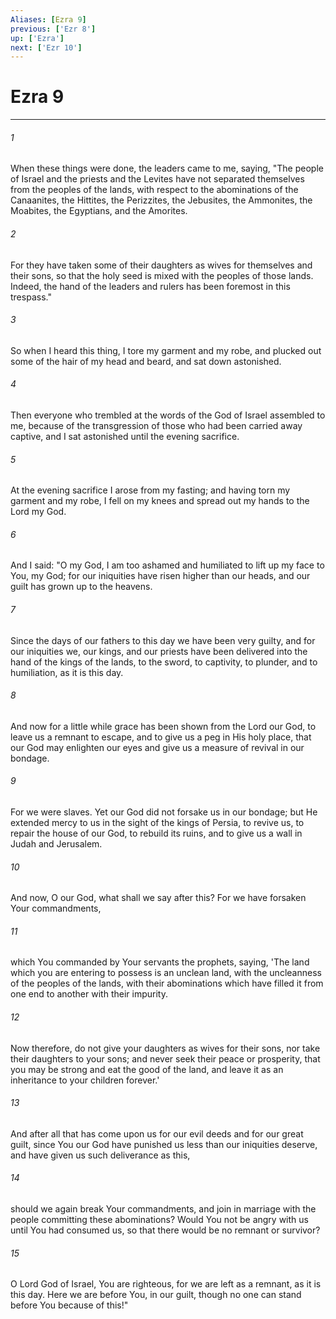 ```yaml
---
Aliases: [Ezra 9]
previous: ['Ezr 8']
up: ['Ezra']
next: ['Ezr 10']
---
```

# Ezra 9

***


###### 1 
When these things were done, the leaders came to me, saying, "The people of Israel and the priests and the Levites have not separated themselves from the peoples of the lands, with respect to the abominations of the Canaanites, the Hittites, the Perizzites, the Jebusites, the Ammonites, the Moabites, the Egyptians, and the Amorites. 

###### 2 
For they have taken some of their daughters as wives for themselves and their sons, so that the holy seed is mixed with the peoples of those lands. Indeed, the hand of the leaders and rulers has been foremost in this trespass." 

###### 3 
So when I heard this thing, I tore my garment and my robe, and plucked out some of the hair of my head and beard, and sat down astonished. 

###### 4 
Then everyone who trembled at the words of the God of Israel assembled to me, because of the transgression of those who had been carried away captive, and I sat astonished until the evening sacrifice. 

###### 5 
At the evening sacrifice I arose from my fasting; and having torn my garment and my robe, I fell on my knees and spread out my hands to the Lord my God. 

###### 6 
And I said: "O my God, I am too ashamed and humiliated to lift up my face to You, my God; for our iniquities have risen higher than our heads, and our guilt has grown up to the heavens. 

###### 7 
Since the days of our fathers to this day we have been very guilty, and for our iniquities we, our kings, and our priests have been delivered into the hand of the kings of the lands, to the sword, to captivity, to plunder, and to humiliation, as it is this day. 

###### 8 
And now for a little while grace has been shown from the Lord our God, to leave us a remnant to escape, and to give us a peg in His holy place, that our God may enlighten our eyes and give us a measure of revival in our bondage. 

###### 9 
For we were slaves. Yet our God did not forsake us in our bondage; but He extended mercy to us in the sight of the kings of Persia, to revive us, to repair the house of our God, to rebuild its ruins, and to give us a wall in Judah and Jerusalem. 

###### 10 
And now, O our God, what shall we say after this? For we have forsaken Your commandments, 

###### 11 
which You commanded by Your servants the prophets, saying, 'The land which you are entering to possess is an unclean land, with the uncleanness of the peoples of the lands, with their abominations which have filled it from one end to another with their impurity. 

###### 12 
Now therefore, do not give your daughters as wives for their sons, nor take their daughters to your sons; and never seek their peace or prosperity, that you may be strong and eat the good of the land, and leave it as an inheritance to your children forever.' 

###### 13 
And after all that has come upon us for our evil deeds and for our great guilt, since You our God have punished us less than our iniquities deserve, and have given us such deliverance as this, 

###### 14 
should we again break Your commandments, and join in marriage with the people committing these abominations? Would You not be angry with us until You had consumed us, so that there would be no remnant or survivor? 

###### 15 
O Lord God of Israel, You are righteous, for we are left as a remnant, as it is this day. Here we are before You, in our guilt, though no one can stand before You because of this!"
